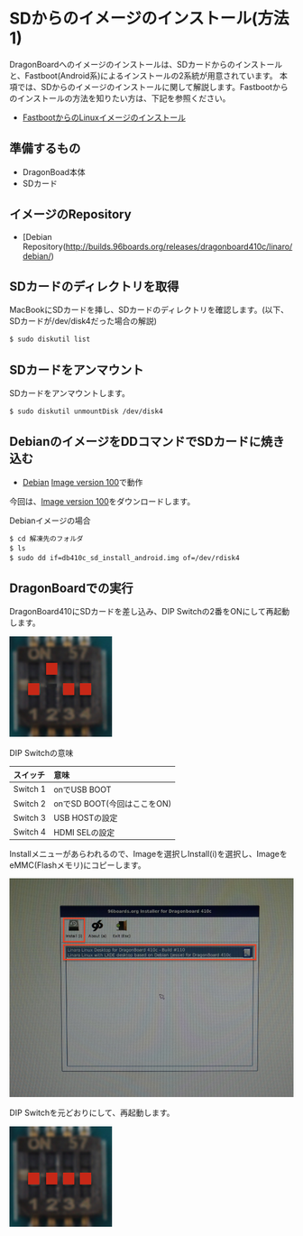 # SDからのイメージのインストール(方法1)

DragonBoardへのイメージのインストールは、SDカードからのインストールと、Fastboot(Android系)によるインストールの2系統が用意されています。
本項では、SDからのイメージのインストールに関して解説します。Fastbootからのインストールの方法を知りたい方は、下記を参照ください。

* [FastbootからのLinuxイメージのインストール](getting_started_fastboot_linux.md)

## 準備するもの

* DragonBoad本体
* SDカード

## イメージのRepository

* [Debian Repository(http://builds.96boards.org/releases/dragonboard410c/linaro/debian/)

## SDカードのディレクトリを取得

MacBookにSDカードを挿し、SDカードのディレクトリを確認します。(以下、SDカードが/dev/disk4だった場合の解説)

```bash
$ sudo diskutil list
```

## SDカードをアンマウント

SDカードをアンマウントします。

```bash
$ sudo diskutil unmountDisk /dev/disk4
```

## DebianのイメージをDDコマンドでSDカードに焼き込む

* [Debian](http://builds.96boards.org/releases/dragonboard410c/linaro/debian/)
[Image version 100](http://builds.96boards.org/releases/dragonboard410c/linaro/debian/16.06/dragonboard410c_sdcard_install_debian-110.zip)で動作

今回は、[Image version 100](http://builds.96boards.org/releases/dragonboard410c/linaro/debian/16.06/dragonboard410c_sdcard_install_debian-110.zip)をダウンロードします。

Debianイメージの場合

```bash
$ cd 解凍先のフォルダ
$ ls 
$ sudo dd if=db410c_sd_install_android.img of=/dev/rdisk4
```

## DragonBoardでの実行

DragonBoard410にSDカードを差し込み、DIP Switchの2番をONにして再起動します。

![](/img/dev/dev001.png)

DIP Switchの意味

|スイッチ | 意味 |
|:--|:--|
|Switch 1 | onでUSB BOOT |
|Switch 2 | onでSD BOOT(今回はここをON) | 
|Switch 3 | USB HOSTの設定 |
|Switch 4 | HDMI SELの設定 |

Installメニューがあらわれるので、Imageを選択しInstall(i)を選択し、ImageをeMMC(Flashメモリ)にコピーします。

![](/img/dev/dev006.png)

DIP Switchを元どおりにして、再起動します。

![](/img/dev/dev003.png)


